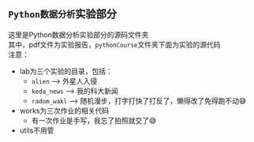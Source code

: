 ## `Python数据分析`实验部分

这里是Python数据分析实验部分的源码文件夹  
其中，pdf文件为实验报告，`pythonCourse`文件夹下面为实验的源代码  
注意：  
- lab为三个实验的目录，包括：
  - `alien` --> 外星人入侵
  - `keda_news` --> 我的科大新闻
  - `radom_wakl` --> 随机漫步，打字打快了打反了，懒得改了免得跑不动😅
- works为三次作业的相关代码
  - 有一次作业是手写，我忘了拍照就交了😅
- utils不用管
